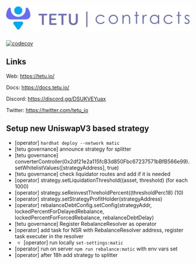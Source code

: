 # <img src="tetu_contracts.svg" alt="Tetu.io">

[![codecov](https://codecov.io/gh/tetu-io/tetu-v2-strategies-polygon/branch/master/graph/badge.svg?token=FJ38EG24U7)](https://codecov.io/gh/tetu-io/tetu-v2-strategies-polygon)

## Links

Web: https://tetu.io/

Docs: https://docs.tetu.io/

Discord: https://discord.gg/DSUKVEYuax

Twitter: https://twitter.com/tetu_io

## Setup new UniswapV3 based strategy

* [operator] ```hardhat deploy --network matic```
* [tetu governance] announce strategy for splitter
* [tetu governance] converterController(0x2df21e2a115fcB3d850Fbc67237571bBfB566e99).setWhitelistValues([strategyAddress], true)
* [tetu governance] check liquidator routes and add if it is needed
* [operator] strategy.setLiquidationThreshold((asset, threshold) (for each 1000)
* [operator] strategy.seReinvestThreholdPercent((thresholdPerc18) (10)
* [operator] strategy.setStrategyProfitHolder(strategyAddress)
* [operator] rebalanceDebtConfig.setConfig(strategyAddr, lockedPercentForDelayedRebalance, lockedPercentForForcedRebalance, rebalanceDebtDelay)
* [tetu governance] Register RebalanceResolver as operator
* [operator] add task for NSR with RebalanceResolver address, register task executer in the resolver
* * [operator] run locally ```set-settings:matic```
* [operator] run on server ```npm run rebalance:matic``` with env vars set
* [operator] after 18h add strategy to splitter
